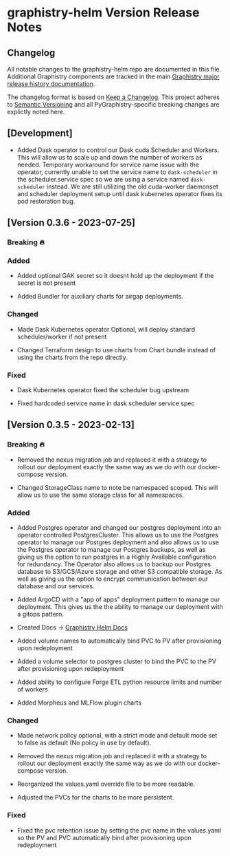 
# graphistry-helm Version Release Notes

## Changelog

All notable changes to the graphistry-helm repo are documented in this file. Additional Graphistry components are tracked in the main [Graphistry major release history documentation](https://graphistry.zendesk.com/hc/en-us/articles/360033184174-Enterprise-Release-List-Downloads).

The changelog format is based on [Keep a Changelog](https://keepachangelog.com/en/1.0.0/).
This project adheres to [Semantic Versioning](https://semver.org/spec/v2.0.0.html) and all PyGraphistry-specific breaking changes are explictly noted here.

## [Development]
*   Added Dask operator to control our Dask cuda Scheduler and Workers. 
    This will allow us to scale up and down the number of workers as needed. 
    Temporary workaround for service name issue with the operator, 
    currently unable to set the service name to `dask-scheduler` in the scheduler.service spec 
    so we are using a service named `dask-scheduler` instead. 
    We are still utilizing the old cuda-worker daemonset and scheduler deployment setup until dask kubernetes operator fixes its pod restoration bug.

## [Version 0.3.6 - 2023-07-25]

### Breaking 🔥

### Added

*   Added optional GAK secret so it doesnt hold up the deployment if the secret is not present


*   Added Bundler for auxiliary charts for airgap deployments.    



### Changed

*   Made Dask Kubernetes operator Optional, will deploy standard scheduler/worker if not present

*   Changed Terraform design to use charts from Chart bundle instead of using the charts from the repo directly.
    
### Fixed

*   Dask Kubernetes operator fixed the scheduler bug upstream

*   Fixed hardcoded service name in dask scheduler service spec



## [Version 0.3.5 - 2023-02-13]

### Breaking 🔥
*   Removed the nexus migration job and replaced it with a strategy to rollout our deployment exactly 
    the same way as we do with our docker-compose version.

*   Changed StorageClass name to note be namespaced scoped. 
    This will allow us to use the same storage class for all namespaces.
### Added

*   Added Postgres operator and changed our postgres deployment into an operator controlled PostgresCluster.
    This allows us to use the Postgres operator to manage our Postgres deployment and also allows us to use the Postgres operator to manage our Postgres backups, as well as giving us the option to run postgres in a Highly Available configuration for redundancy. The Operator also allows us to backup our Postgres database to S3/GCS/Azure storage and other S3 compatible storage. As well as giving us the option to encrypt communication between our database and our services.


*   Added ArgoCD with a "app of apps" deployment pattern to manage our deployment. This gives us the 
    the ability to manage our deployment with a gitops pattern.     

*   Created Docs -> [Graphistry Helm Docs](https://readthedocs.org/projects/graphistry-helm/)

*   Added volume names to automatically bind PVC to PV after provisioning upon redeployment

*   Added a volume selector to postgres cluster to bind the PVC to the PV after provisioning upon redeployment

*   Added ability to configure Forge ETL python resource limits and number of workers

*   Added Morpheus and MLFlow plugin charts 



### Changed

*   Made network policy optional, with a strict mode and default mode set to false as default (No policy in use by default).

*   Removed the nexus migration job and replaced it with a strategy to rollout our deployment exactly 
    the same way as we do with our docker-compose version.
    
*   Reorganized the values.yaml override file to be more readable.

*   Adjusted the PVCs for the charts to be more persistent.
    
### Fixed

*   Fixed the pvc retention issue by setting the pvc name in the values.yaml so the PV and PVC automatically bind after provisioning upon redeployment
